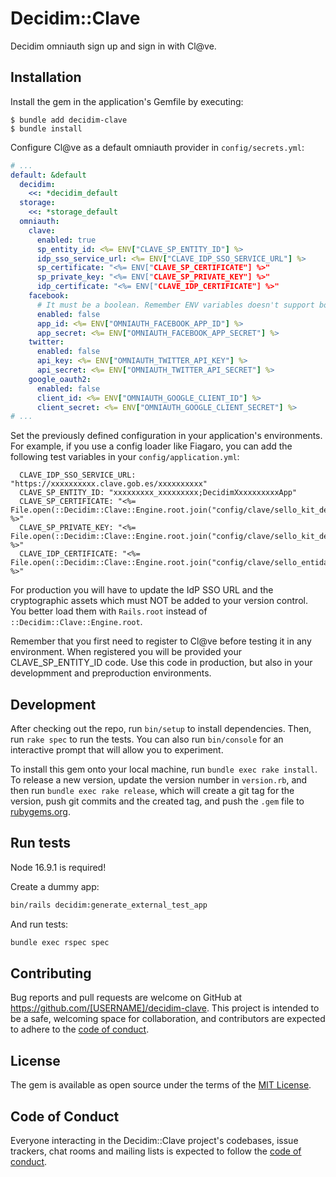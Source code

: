 # Decidim::Clave

Decidim omniauth sign up and sign in with Cl@ve.

## Installation

Install the gem in the application's Gemfile by executing:

    $ bundle add decidim-clave
    $ bundle install

Configure Cl@ve as a default omniauth provider in `config/secrets.yml`:

```yaml
# ...
default: &default
  decidim:
    <<: *decidim_default
  storage:
    <<: *storage_default
  omniauth:
    clave:
      enabled: true
      sp_entity_id: <%= ENV["CLAVE_SP_ENTITY_ID"] %>
      idp_sso_service_url: <%= ENV["CLAVE_IDP_SSO_SERVICE_URL"] %>
      sp_certificate: "<%= ENV["CLAVE_SP_CERTIFICATE"] %>"
      sp_private_key: "<%= ENV["CLAVE_SP_PRIVATE_KEY"] %>"
      idp_certificate: "<%= ENV["CLAVE_IDP_CERTIFICATE"] %>"
    facebook:
      # It must be a boolean. Remember ENV variables doesn't support booleans.
      enabled: false
      app_id: <%= ENV["OMNIAUTH_FACEBOOK_APP_ID"] %>
      app_secret: <%= ENV["OMNIAUTH_FACEBOOK_APP_SECRET"] %>
    twitter:
      enabled: false
      api_key: <%= ENV["OMNIAUTH_TWITTER_API_KEY"] %>
      api_secret: <%= ENV["OMNIAUTH_TWITTER_API_SECRET"] %>
    google_oauth2:
      enabled: false
      client_id: <%= ENV["OMNIAUTH_GOOGLE_CLIENT_ID"] %>
      client_secret: <%= ENV["OMNIAUTH_GOOGLE_CLIENT_SECRET"] %>
# ...
```

Set the previously defined configuration in your application's environments. For example, if you use a config loader like Fiagaro, you can add the following test variables in your `config/application.yml`:

```
  CLAVE_IDP_SSO_SERVICE_URL: "https://xxxxxxxxxx.clave.gob.es/xxxxxxxxxx"
  CLAVE_SP_ENTITY_ID: "xxxxxxxxx_xxxxxxxxx;DecidimXxxxxxxxxxApp"
  CLAVE_SP_CERTIFICATE: "<%= File.open(::Decidim::Clave::Engine.root.join("config/clave/sello_kit_de_pruebas_ac_sector_p_blico_.crt")).read %>"
  CLAVE_SP_PRIVATE_KEY: "<%= File.open(::Decidim::Clave::Engine.root.join("config/clave/sello_kit_de_pruebas_ac_sector_p_blico_.pem")).read %>"
  CLAVE_IDP_CERTIFICATE: "<%= File.open(::Decidim::Clave::Engine.root.join("config/clave/sello_entidad_sgad_pruebas.cer")).read %>"
```

For production you will have to update the IdP SSO URL and the cryptographic assets which must NOT be added to your version control. You better load them with `Rails.root` instead of `::Decidim::Clave::Engine.root`.

Remember that you first need to register to Cl@ve before testing it in any environment.
When registered you will be provided your CLAVE_SP_ENTITY_ID code. Use this code in production, but also in your developmment and preproduction environments.

## Development

After checking out the repo, run `bin/setup` to install dependencies. Then, run `rake spec` to run the tests. You can also run `bin/console` for an interactive prompt that will allow you to experiment.

To install this gem onto your local machine, run `bundle exec rake install`. To release a new version, update the version number in `version.rb`, and then run `bundle exec rake release`, which will create a git tag for the version, push git commits and the created tag, and push the `.gem` file to [rubygems.org](https://rubygems.org).

## Run tests

Node 16.9.1 is required!

Create a dummy app:

```bash
bin/rails decidim:generate_external_test_app
```

And run tests:

```bash
bundle exec rspec spec
```

## Contributing

Bug reports and pull requests are welcome on GitHub at https://github.com/[USERNAME]/decidim-clave. This project is intended to be a safe, welcoming space for collaboration, and contributors are expected to adhere to the [code of conduct](https://github.com/[USERNAME]/decidim-clave/blob/master/CODE_OF_CONDUCT.md).

## License

The gem is available as open source under the terms of the [MIT License](https://opensource.org/licenses/MIT).

## Code of Conduct

Everyone interacting in the Decidim::Clave project's codebases, issue trackers, chat rooms and mailing lists is expected to follow the [code of conduct](https://github.com/[USERNAME]/decidim-clave/blob/master/CODE_OF_CONDUCT.md).
